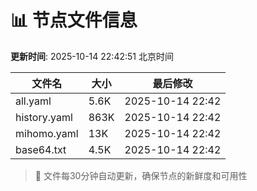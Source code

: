 # 📊 节点文件信息

**更新时间**: 2025-10-14 22:42:51 北京时间

| 文件名 | 大小 | 最后修改 |
|--------|------|----------|
| all.yaml | 5.6K | 2025-10-14 22:42 |
| history.yaml | 863K | 2025-10-14 22:42 |
| mihomo.yaml | 13K | 2025-10-14 22:42 |
| base64.txt | 4.5K | 2025-10-14 22:42 |

> 🔄 文件每30分钟自动更新，确保节点的新鲜度和可用性
